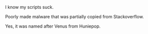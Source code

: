 I know my scripts suck.

Poorly made malware that was partially copied from Stackoverflow.

Yes, it was named after Venus from Huniepop.
